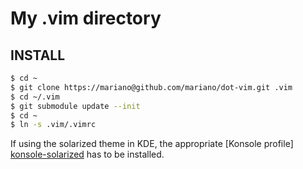 # My .vim directory #

## INSTALL ##

```bash
$ cd ~
$ git clone https://mariano@github.com/mariano/dot-vim.git .vim
$ cd ~/.vim
$ git submodule update --init
$ cd ~
$ ln -s .vim/.vimrc
```

If using the solarized theme in KDE, the appropriate [Konsole profile] [konsole-solarized]
has to be installed.

[konsole-solarized]: https://github.com/phiggins/solarized/tree/master/konsole-solarized
